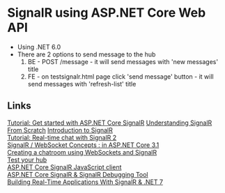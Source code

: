 # SignalR using ASP.NET Core Web API
* Using .NET 6.0
* There are 2 options to send message to the hub
	1. BE - POST /message - it will send messages with 'new messages' title
	2. FE - on testsignalr.html page click 'send message' button - it will send messages with 'refresh-list' title

## Links
[Tutorial: Get started with ASP.NET Core SignalR](https://learn.microsoft.com/en-us/aspnet/core/tutorials/signalr?view=aspnetcore-7.0&tabs=visual-studio)
[Understanding SignalR From Scratch](https://www.c-sharpcorner.com/article/understanding-signalr-from-scratch/)
[Introduction to SignalR](https://learn.microsoft.com/en-us/aspnet/signalr/overview/getting-started/introduction-to-signalr)<br>
[Tutorial: Real-time chat with SignalR 2](https://learn.microsoft.com/en-us/aspnet/signalr/overview/getting-started/tutorial-getting-started-with-signalr)<br>
[SignalR / WebSocket Concepts : in ASP.NET Core 3.1 ](https://dev.to/jwp/asp-net-core-3-1-websocket-concepts-4018)<br>
[Creating a chatroom using WebSockets and SignalR](https://insights.it-minds.dk/tech/creating-a-chatroom-using-websockets-and-signalr)<br>
[Test your hub](https://gourav-d.github.io/SignalR-Web-Client/dist)<br>
[ASP.NET Core SignalR JavaScript client](https://learn.microsoft.com/en-us/aspnet/core/signalr/javascript-client?view=aspnetcore-7.0&tabs=visual-studio)<br>
[ASP.NET Core SignalR & SignalR Debugging Tool](https://medium.com/@dwivedi.gourav/asp-net-core-signalr-signalr-debugging-tool-a82dc5230035)<br>
[Building Real-Time Applications With SignalR & .NET 7](https://www.youtube.com/watch?v=9_pRk7PwkpY)